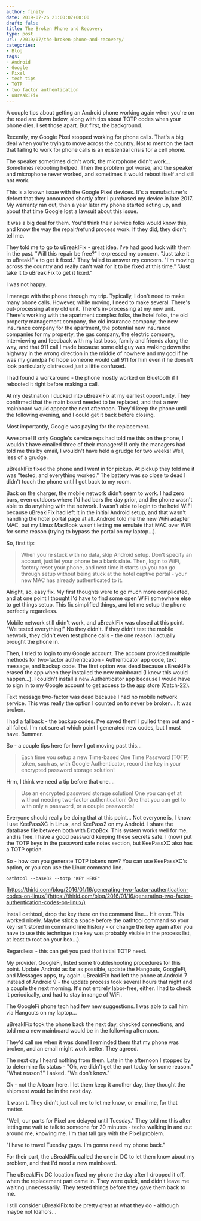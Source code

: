```yaml
---
author: finity
date: 2019-07-26 21:00:07+00:00
draft: false
title: The Broken Phone and Recovery
type: post
url: /2019/07/the-broken-phone-and-recovery/
categories:
- Blog
tags:
- Android
- Google
- Pixel
- tech tips
- TOTP
- two factor authentication
- uBreakIFix
---
```





A couple tips about getting an Android phone working again when you're on the road are down below, along with tips about TOTP codes when your phone dies.  I set those apart.  But first, the background.







Recently, my Google Pixel stopped working for phone calls.  That's a big deal when you're trying to move across the country.  Not to mention the fact that failing to work for phone calls is an existential crisis for a cell phone.







The speaker sometimes didn't work, the microphone didn't work...  Sometimes rebooting helped.  Then the problem got worse, and the speaker and microphone never worked, and sometimes it would reboot itself and still not work.







This is a known issue with the Google Pixel devices.  It's a manufacturer's defect that they announced shortly after I purchased my device in late 2017.  My warranty ran out, then a year later my phone started acting up, and about that time Google lost a lawsuit about this issue.







It was a big deal for them.  You'd think their service folks would know this, and know the way the repair/refund process work.  If they did, they didn't tell me.







They told me to go to uBreakIFix - great idea.  I've had good luck with them in the past.  "Will this repair be free?"  I expressed my concern.  "Just take it to uBreakIFix to get it fixed."  They failed to answer my concern.  "I'm moving across the country and really can't wait for it to be fixed at this time."  "Just take it to uBreakIFix to get it fixed."







I was not happy.







I manage with the phone through my trip.  Typically, I don't need to make many phone calls.  However, while moving, I need to make several.  There's out-processing at my old unit.  There's in-processing at my new unit.  There's working with the apartment complex folks, the hotel folks, the old property management company, the old insurance company, the new insurance company for the apartment, the potential new insurance companies for my property, the gas company, the electric company, interviewing and feedback with my last boss, family and friends along the way, and that 911 call I made because some old guy was walking down the highway in the wrong direction in the middle of nowhere and my god if he was my grandpa I'd hope someone would call 911 for him even if he doesn't look particularly distressed just a little confused.







I had found a workaround - the phone mostly worked on Bluetooth if I rebooted it right before making a call.







At my destination I ducked into uBreakIFix at my earliest opportunity.  They confirmed that the main board needed to be replaced, and that a new mainboard would appear the next afternoon.  They'd keep the phone until the following evening, and I could get it back before closing.







Most importantly, Google was paying for the replacement.







Awesome!  If only Google's service reps had told me this on the phone, I wouldn't have emailed three of their managers!  If only the managers had told me this by email, I wouldn't have held a grudge for two weeks!  Well, less of a grudge.







uBreakIFix fixed the phone and I went in for pickup.  At pickup they told me it was "tested, and everything worked."  The battery was so close to dead I didn't touch the phone until I got back to my room.







Back on the charger, the mobile network didn't seem to work.  I had zero bars, even outdoors where I'd had bars the day prior, and the phone wasn't able to do anything with the network.  I wasn't able to login to the hotel WiFi because uBreakIFix had left it in the initial Android setup, and that wasn't handling the hotel portal page at all.  Android told me the new WiFi adapter MAC, but my Linux MacBook wasn't letting me emulate that MAC over WiFi for some reason (trying to bypass the portal on my laptop...).







So, first tip:







> When you're stuck with no data, skip Android setup.  Don't specify an account, just let your phone be a blank slate.  Then, login to WiFi, factory reset your phone, and next time it starts up you can go through setup without being stuck at the hotel captive portal - your new MAC has already authenticated to it.
> >
> 







Alright, so, easy fix.  My first thoughts were to go much more complicated, and at one point I thought I'd have to find some open WiFi somewhere else to get things setup.  This fix simplified things, and let me setup the phone perfectly regardless.







Mobile network still didn't work, and uBreakIFix was closed at this point.  "We tested everything!"  No they didn't.  If they didn't test the mobile network, they didn't even test phone calls - the one reason I actually brought the phone in.







Then, I tried to login to my Google account.  The account provided multiple methods for two-factor authentication - Authenticator app code, text message, and backup code.  The first option was dead because uBreakIFix erased the app when they installed the new mainboard (I knew this would happen...).  I couldn't install a new Authenticator app because I would have to sign in to my Google account to get access to the app store (Catch-22).







Text message two-factor was dead because I had no mobile network service.  This was really the option I counted on to never be broken...  It was broken.







I had a fallback - the backup codes.  I've saved them!  I pulled them out and - all failed.  I'm not sure at which point I generated new codes, but I must have.  Bummer.







So - a couple tips here for how I got moving past this...







> Each time you setup a new Time-based One Time Password (TOTP) token, such as, with Google Authenticator, record the key in your encrypted password storage solution!
> >
> 







Hrm, I think we need a tip before that one....







> Use an encrypted password storage solution!  One you can get at without needing two-factor authentication!  One that you can get to with only a password, or a couple passwords!
> >
> 







Everyone should really be doing that at this point...  Not everyone is, I know.  I use KeePassXC in Linux, and KeePass2 on my Android.  I share the database file between both with DropBox.  This system works well for me, and is free.  I have a good password keeping these secrets safe.  I (now) put the TOTP keys in the password safe notes section, but KeePassXC also has a TOTP option.







So - how can you generate TOTP tokens now?  You can use KeePassXC's option, or you can use the Linux command line.







```
oathtool --base32 --totp "KEY HERE"
```
[https://thirld.com/blog/2016/01/16/generating-two-factor-authentication-codes-on-linux/](https://thirld.com/blog/2016/01/16/generating-two-factor-authentication-codes-on-linux/)






Install oathtool, drop the key there on the command line...  Hit enter.  This worked nicely.  Maybe stick a space before the oathtool command so your key isn't stored in command line history - or change the key again after you have to use this technique (the key was probably visible in the process list, at least to root on your box...).







Regardless - this can get you past that initial TOTP need.







My provider, GoogleFi, listed some troubleshooting procedures for this point.  Update Android as far as possible, update the Hangouts, GoogleFi, and Messages apps, try again.  uBreakIFix had left the phone at Android 7 instead of Android 9 - the update process took several hours that night and a couple the next morning.  It's not entirely labor-free, either.  I had to check it periodically, and had to stay in range of WiFi.







The GoogleFi phone tech had few new suggestions.  I was able to call him via Hangouts on my laptop...







uBreakIFix took the phone back the next day, checked connections, and told me a new mainboard would be in the following afternoon.







They'd call me when it was done!  I reminded them that my phone was broken, and an email might work better.  They agreed.







The next day I heard nothing from them.  Late in the afternoon I stopped by to determine fix status - "Oh, we didn't get the part today for some reason."  "What reason?" I asked.  "We don't know."







Ok - not the A team here.  I let them keep it another day, they thought the shipment would be in the next day.







It wasn't.  They didn't just call me to let me know, or email me, for that matter.







"Well, our parts for Pixel are delayed until Tuesday."  They told me this after letting me wait to talk to someone for 20 minutes - techs walking in and out around me, knowing me.  I'm that tall guy with the Pixel problem.







"I have to travel Tuesday guys.  I'm gonna need my phone back."







For their part, the uBreakIFix called the one in DC to let them know about my problem, and that I'd need a new mainboard.







The uBreakIFix DC location fixed my phone the day after I dropped it off, when the replacement part came in.  They were quick, and didn't leave me waiting unnecessarily.  They tested things before they gave them back to me.







I still consider uBreakIFix to be pretty great at what they do - although maybe not Idaho's...




